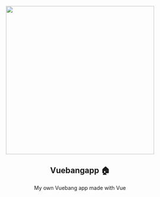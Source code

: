 <p align="center"> 
<img src="https://mblogthumb-phinf.pstatic.net/MjAxNzA4MTFfMjQy/MDAxNTAyNDM0MDU2NzI4.9J4a-x1_u8XvSLoRKfY4EF_gsEV3nSmyI_MYymK_1-8g.gxeZCROsFovlhg8aHnAym79hLI7LWWtntnuU2YIV07Qg.JPEG.itbank21c/1.jpg?type=w800" height="400">
  <h2 align="center">Vuebangapp 🏠</h2>
  <p align="center">My own Vuebang app made with Vue
  
  </p>
